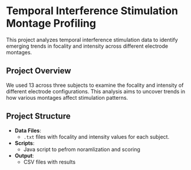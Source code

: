 # Temporal Interference Stimulation Montage Profiling

This project analyzes temporal interference stimulation data to identify emerging trends in focality and intensity across different electrode montages.

## Project Overview
We used 13 across three subjects to examine the focality and intensity of different electrode configurations. This analysis aims to uncover trends in how various montages affect stimulation patterns.

## Project Structure
- **Data Files**: 
  - `.txt` files with focality and intensity values for each subject.
- **Scripts**:
  - Java script to pefrom noramlization and scoring
- **Output**:
  - CSV files with  results


